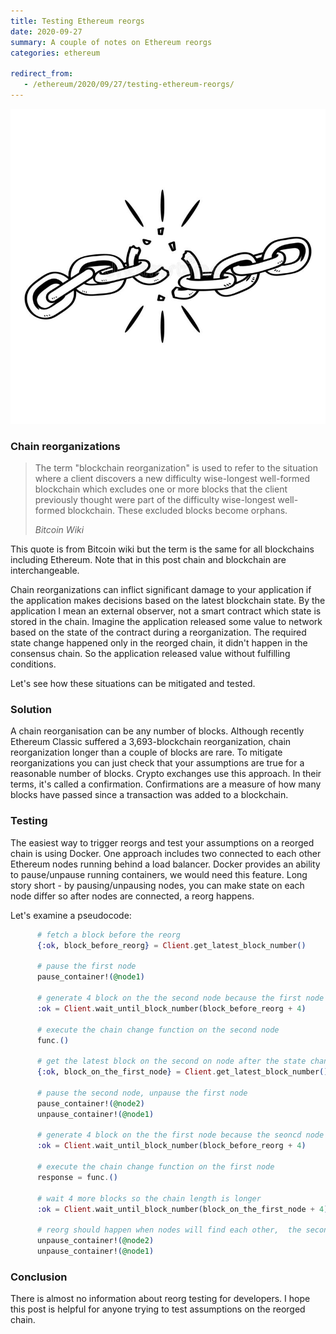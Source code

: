 ```yaml
---
title: Testing Ethereum reorgs
date: 2020-09-27
summary: A couple of notes on Ethereum reorgs
categories: ethereum

redirect_from:
   - /ethereum/2020/09/27/testing-ethereum-reorgs/
---
```


![img](/images/2020-09-28-testing-ethereum-reorgs.jpg)

### Chain reorganizations

<blockquote>
  <p>
The term "blockchain reorganization" is used to refer to the situation where a client discovers a new difficulty wise-longest well-formed blockchain which excludes one or more blocks that the client previously thought were part of the difficulty wise-longest well-formed blockchain. These excluded blocks become orphans.
  </p>
  <footer><cite title="Bitcoin Wiki">Bitcoin Wiki</cite></footer>
</blockquote>

This quote is from Bitcoin wiki but the term is the same for all blockchains including Ethereum. Note that in this post chain and blockchain are interchangeable.

Chain reorganizations can inflict significant damage to your application if the application makes decisions based on the latest blockchain state. By the application I mean an external observer, not a smart contract which state is stored in the chain. Imagine the application released some value to network based on the state of the contract during a reorganization. The required state change happened only in the reorged chain, it didn't happen in the consensus chain. So the application released value without fulfilling conditions.

Let's see how these situations can be mitigated and tested.

### Solution

A chain reorganisation can be any number of blocks. Although recently Ethereum Classic suffered a 3,693-blockchain reorganization, chain reorganization longer than a couple of blocks are rare. To mitigate reorganizations you can just check that your assumptions are true for a reasonable number of blocks. Crypto exchanges use this approach. In their terms, it's called a confirmation. Confirmations are a measure of how many blocks have passed since a transaction was added to a blockchain.

### Testing

The easiest way to trigger reorgs and test your assumptions on a reorged chain is using Docker. One approach includes two connected to each other Ethereum nodes running behind a load balancer. Docker provides an ability to pause/unpause running containers, we would need this feature. Long story short - by pausing/unpausing nodes, you can make state on each node differ so after nodes are connected, a reorg happens.

Let's examine a pseudocode:

```elixir
      # fetch a block before the reorg
      {:ok, block_before_reorg} = Client.get_latest_block_number()

      # pause the first node
      pause_container!(@node1)

      # generate 4 block on the the second node because the first node is paused
      :ok = Client.wait_until_block_number(block_before_reorg + 4)

      # execute the chain change function on the second node
      func.()

      # get the latest block on the second on node after the state change
      {:ok, block_on_the_first_node} = Client.get_latest_block_number()

      # pause the second node, unpause the first node
      pause_container!(@node2)
      unpause_container!(@node1)

      # generate 4 block on the the first node because the seoncd node is paused
      :ok = Client.wait_until_block_number(block_before_reorg + 4)

      # execute the chain change function on the first node
      response = func.()

      # wait 4 more blocks so the chain length is longer
      :ok = Client.wait_until_block_number(block_on_the_first_node + 4)

      # reorg should happen when nodes will find each other,  the second node blocks are reorged
      unpause_container!(@node2)
      unpause_container!(@node1)
```

### Conclusion

There is almost no information about reorg testing for developers. I hope this post is helpful for anyone trying to test assumptions on the reorged chain.
